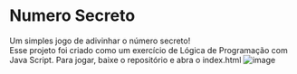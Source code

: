 # Numero Secreto
Um simples jogo de adivinhar o número secreto! 
<br>
Esse projeto foi criado como um exercício de Lógica de Programação com Java Script.
Para jogar, baixe o repositório e abra o index.html
![image](https://github.com/VariableBee/numero-secreto/assets/77739311/6e45b553-ad96-482c-b803-359dde4e31cf)



